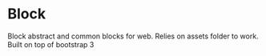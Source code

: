Block
=====

Block abstract and common blocks for web. Relies on assets folder to work. Built on top of bootstrap 3
